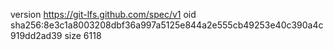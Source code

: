 version https://git-lfs.github.com/spec/v1
oid sha256:8e3c1a8003208dbf36a997a5125e844a2e555cb49253e40c390a4c919dd2ad39
size 6118
